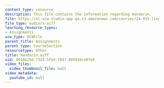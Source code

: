 ```yaml
---
content_type: resource
description: This file contains the information regarding mandarin.
file: https://ol-ocw-studio-app-qa.s3.amazonaws.com/courses/24-915-linguistic-phonetics-fall-2015/0910b25673245fed704780593dce87e9_mandarin.aiff
file_type: audio/x-aiff
learning_resource_types:
- Assignments
ocw_type: OCWFile
parent_title: Assignments
parent_type: CourseSection
resourcetype: Other
title: mandarin.aiff
uid: 0910b256-7324-5fed-7047-80593dce87e9
video_files:
  video_thumbnail_file: null
video_metadata:
  youtube_id: null
---
```

